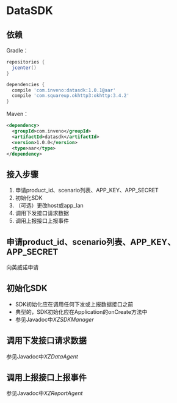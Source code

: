 DataSDK
=====

依赖
--------
Gradle：

```gradle
repositories {
  jcenter() 
}

dependencies {
  compile 'com.inveno:datasdk:1.0.1@aar'
  compile 'com.squareup.okhttp3:okhttp:3.4.2'
}
```

Maven：

```xml
<dependency>
  <groupId>com.inveno</groupId>
  <artifactId>datasdk</artifactId>
  <version>1.0.0</version>
  <type>aar</type>
</dependency>
```

接入步骤
--------
1. 申请product_id、scenario列表、APP_KEY、APP_SECRET
2. 初始化SDK
3. （可选）更改host或app_lan
3. 调用下发接口请求数据
4. 调用上报接口上报事件

申请product_id、scenario列表、APP_KEY、APP_SECRET
--------
向英威诺申请

初始化SDK
--------
* SDK初始化应在调用任何下发或上报数据接口之前
* 典型的，SDK初始化应在Application的onCreate方法中 
* 参见Javadoc中*XZSDKManager*

调用下发接口请求数据
-------
参见Javadoc中*XZDataAgent*

调用上报接口上报事件
--------
参见Javadoc中*XZReportAgent*




